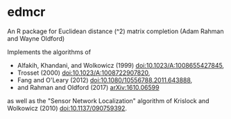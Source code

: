 # edmcr
An R package for Euclidean distance (^2) matrix completion (Adam Rahman and Wayne Oldford)

Implements the algorithms of 

- Alfakih, Khandani, and Wolkowicz (1999) <doi:10.1023/A:1008655427845>, 
- Trosset (2000) <doi:10.1023/A:1008722907820>, 
- Fang and O'Leary (2012) <doi:10.1080/10556788.2011.643888>, 
- and Rahman and Oldford (2017) <arXiv:1610.06599>

as well as the "Sensor Network Localization"  algorithm of Krislock and Wolkowicz (2010) <doi:10.1137/090759392>.
